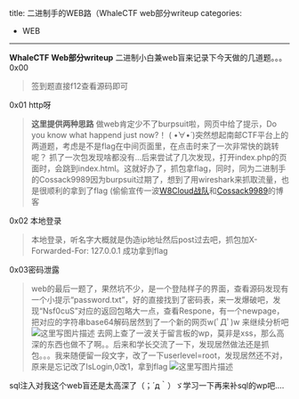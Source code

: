 title: 二进制手的WEB路（WhaleCTF web部分writeup
categories:
- WEB
---
**WhaleCTF** **Web部分writeup**
二进制小白兼web盲来记录下今天做的几道题。。。
0x00

> 签到题直接f12查看源码即可

0x01 http呀

> **这里提供两种思路**
>做web肯定少不了burpsuit啦，网页中给了提示，Do you know what happend just now?！ ( •̀∀•́ )突然想起南邮CTF平台上的两道题，考虑是不是flag在中间页面里，在点击时来了一次非常快的跳转呢？
抓了一次包发现啥都没有...后来尝试了几次发现，打开index.php的页面时，会跳到index.html。这就好办了，抓包拿flag，同时，同为二进制手的Cossack9989因为burpsuit过期了，想到了用wireshark来抓取流量，也是很顺利的拿到了flag
(偷偷宣传一波[W8Cloud战队](http://120.79.211.91/w8cloud)和[Cossack9989](http://blog.csdn.net/cossack9989)的博客

0x02 本地登录

> 本地登录，听名字大概就是伪造ip地址然后post过去吧，抓包加X-Forwarded-For: 127.0.0.1  成功拿到flag

0x03密码泄露

> web的最后一题了，果然坑不少，是一个登陆样子的界面，查看源码发现有一个小提示“password.txt”，好的直接找到了密码表，来一发爆破吧，发现“Nsf0cuS”对应的返回包略大一点，查看Respone，有一个newpage，把对应的字符串base64解码居然到了一个新的网页w(ﾟДﾟ)w
> 来继续分析吧
> ![这里写图片描述](http://img.blog.csdn.net/20180204000148176?watermark/2/text/aHR0cDovL2Jsb2cuY3Nkbi5uZXQvTW96aHVDWQ==/font/5a6L5L2T/fontsize/400/fill/I0JBQkFCMA==/dissolve/70/gravity/SouthEast)
> 去网上查了一波关于留言板的wp，莫非是xss，那么高深的东西也做不了啊。。后来和学长交流了一下，发现居然做法还是抓包。。。我来随便留一段文字，改了一下userlevel=root，发现居然还不对，原来是忘记改了lsLogin,0改1，拿到flag
> ![这里写图片描述](http://img.blog.csdn.net/20180204000958409?watermark/2/text/aHR0cDovL2Jsb2cuY3Nkbi5uZXQvTW96aHVDWQ==/font/5a6L5L2T/fontsize/400/fill/I0JBQkFCMA==/dissolve/70/gravity/SouthEast)

sql注入对我这个web盲还是太高深了（；´д｀）ゞ学习一下再来补sql的wp吧....
